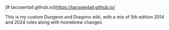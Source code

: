[# tacosentail.github.io](https://tacosentail.github.io/

This is my custom Dungeon and Dragons wiki, with a mix of 5th edition 2014 and 2024 rules along with homebrew changes
